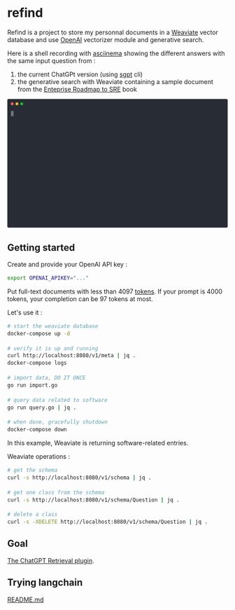 # refind

Refind is a project to store my personnal documents in a [Weaviate] vector
 database and use [OpenAI] vectorizer module and generative search.

Here is a shell recording with [asciinema](https://asciinema.org/) showing the
different answers with the same input question from :

1. the current ChatGPt version (using [sgpt](https://github.com/TheR1D/shell_gpt) cli)
1. the generative search with Weaviate containing a sample document from the
[Enteprise Roadmap to SRE](https://sre.google/resources/practices-and-processes/enterprise-roadmap-to-sre/)
book

![shell](demo.svg)

## Getting started

Create and provide your OpenAI API key :

```bash
export OPENAI_APIKEY="..."
```

Put full-text documents with less than 4097 [tokens](https://help.openai.com/en/articles/4936856-what-are-tokens-and-how-to-count-them).
If your prompt is 4000 tokens, your completion can be 97 tokens at most.

Let's use it :

```bash
# start the weaviate database
docker-compose up -d

# verify it is up and running
curl http://localhost:8080/v1/meta | jq .
docker-compose logs

# import data, DO IT ONCE
go run import.go

# query data related to software
go run query.go | jq .

# when done, gracefully shutdown
docker-compose down
```

In this example, Weaviate is returning software-related entries.

Weaviate operations :

```bash
# get the schema
curl -s http://localhost:8080/v1/schema | jq .

# get one class from the schema
curl -s http://localhost:8080/v1/schema/Question | jq .

# delete a class
curl -s -XDELETE http://localhost:8080/v1/schema/Question | jq .
```

## Goal

[The ChatGPT Retrieval plugin](https://weaviate.io/blog/weaviate-retrieval-plugin).

[Weaviate]: https://weaviate.io
[OpenAI]: https://openai.com/

## Trying langchain

[README.md](langchain/README.md)
